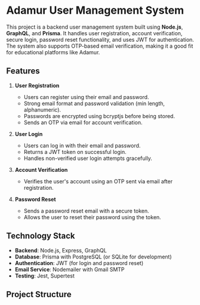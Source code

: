 # Adamur User Management System

This project is a backend user management system built using **Node.js**, **GraphQL**, and **Prisma**. It handles user registration, account verification, secure login, password reset functionality, and uses JWT for authentication. The system also supports OTP-based email verification, making it a good fit for educational platforms like Adamur.

## Features

1. **User Registration**
   - Users can register using their email and password.
   - Strong email format and password validation (min length, alphanumeric).
   - Passwords are encrypted using bcryptjs before being stored.
   - Sends an OTP via email for account verification.

2. **User Login**
   - Users can log in with their email and password.
   - Returns a JWT token on successful login.
   - Handles non-verified user login attempts gracefully.

3. **Account Verification**
   - Verifies the user's account using an OTP sent via email after registration.

4. **Password Reset**
   - Sends a password reset email with a secure token.
   - Allows the user to reset their password using the token.

## Technology Stack

- **Backend**: Node.js, Express, GraphQL
- **Database**: Prisma with PostgreSQL (or SQLite for development)
- **Authentication**: JWT (for login and password reset)
- **Email Service**: Nodemailer with Gmail SMTP
- **Testing**: Jest, Supertest

## Project Structure

